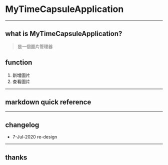 # MyTimeCapsuleApplication
----
## what is MyTimeCapsuleApplication?

> 是一個圖片管理器

## function
1. 新增圖片
2. 查看圖片

----
## markdown quick reference

----
## changelog
* 7-Jul-2020 re-design
----
## thanks
